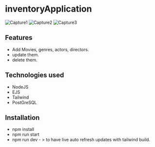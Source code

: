 # inventoryApplication 
![Capture1](https://github.com/user-attachments/assets/6c2a2fa9-58b7-4db8-9095-6573d52fb03d)
![Capture2](https://github.com/user-attachments/assets/7b493115-be3b-434b-8fa8-1cfc9fd975d4)
![Capture3](https://github.com/user-attachments/assets/61a50493-cad1-44c9-b735-2347cda492d1)

Features
---------
- Add Movies, genres, actors, directors.
- update them.
- delete them.

Technologies used
---------
- NodeJS
- EJS
- Tailwind
- PostGreSQL

Installation
---------
- npm install 
- npm run start
- npm run dev - > to have live auto refresh updates with tailwind build.
